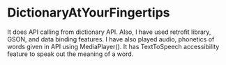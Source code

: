 # DictionaryAtYourFingertips
It does API calling from dictionary API. Also, I have used retrofit library,
GSON, and data binding features. I have also played audio, phonetics of
words given in API using MediaPlayer(). It has TextToSpeech accessibility 
feature to speak out the meaning of a word.
